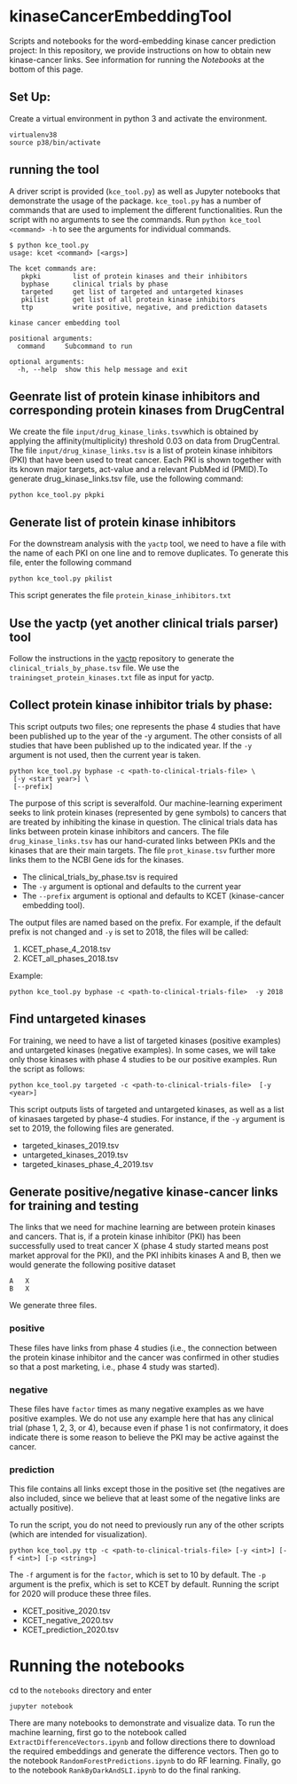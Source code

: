 # kinaseCancerEmbeddingTool
Scripts and notebooks for the word-embedding kinase cancer prediction project:
In this repository, we provide instructions on how to obtain new kinase-cancer links.
See information for running the *Notebooks* at the bottom of this page.

## Set Up:
 Create a virtual environment in python 3 and activate the environment. 
```
virtualenv38
source p38/bin/activate
```

## running the tool
A driver script is provided (``kce_tool.py``) as well as Jupyter notebooks that demonstrate the usage of the package.
``kce_tool.py`` has a number of commands that are used to implement the different functionalities. Run the script
with no arguments to see the commands. Run ``python kce_tool <command> -h`` to see the arguments for individual commands.

```
$ python kce_tool.py 
usage: kcet <command> [<args>]

The kcet commands are:
   pkpki        list of protein kinases and their inhibitors
   byphase      clinical trials by phase
   targeted     get list of targeted and untargeted kinases
   pkilist      get list of all protein kinase inhibitors
   ttp          write positive, negative, and prediction datasets

kinase cancer embedding tool

positional arguments:
  command     Subcommand to run

optional arguments:
  -h, --help  show this help message and exit
```

## Geenrate list of protein kinase inhibitors and corresponding protein kinases from DrugCentral
We create the file ``input/drug_kinase_links.tsv``which is obtained by applying the affinity(multiplicity) threshold 0.03
on data from DrugCentral. The file ``input/drug_kinase_links.tsv`` is a list of protein kinase inhibitors (PKI) that
have been used to treat cancer. Each PKI is shown together with its known major targets, act-value and a relevant
PubMed id (PMID).To generate drug_kinase_links.tsv file, use the  following command:

``
 python kce_tool.py pkpki
``
## Generate list of protein kinase inhibitors
For the downstream analysis with the ``yactp`` tool, we need to have a file with the 
name of each PKI on one line and to remove duplicates. To generate this file, enter the following command

```
python kce_tool.py pkilist
```
This script generates the file ``protein_kinase_inhibitors.txt``

## Use the yactp (yet another clinical trials parser) tool

Follow the instructions in the [yactp](https://github.com/monarch-initiative/yactp) repository
to generate the ``clinical_trials_by_phase.tsv`` file. We use the  ``trainingset_protein_kinases.txt`` file
as input for yactp.
 
## Collect protein kinase inhibitor trials by phase:
This script outputs two files; one represents the phase 4 studies that have been published up to the
year of the -y argument. The other consists of all studies that
have been published up to the indicated year. If the ``-y`` argument is not used, then the
current year is taken.

```
python kce_tool.py byphase -c <path-to-clinical-trials-file> \
 [-y <start year>] \
 [--prefix]
```

The purpose of this script is severalfold. Our machine-learning experiment seeks to link
protein kinases (represented by gene symbols) to cancers that are treated by inhibiting the
kinase in question. The clinical trials data has links between protein kinase inhibitors 
and cancers. The file ``drug_kinase_links.tsv`` has our hand-curated links between PKIs and the
kinases that are their main targets. The file ``prot_kinase.tsv`` further more links them
to the NCBI Gene ids for the kinases. 


* The clinical_trials_by_phase.tsv is required
* The ``-y`` argument is optional and defaults to the current year
* The ``--prefix`` argument is optional and defaults to KCET (kinase-cancer embedding tool). 

The output files are named based on the prefix. For example, if the default prefix is not changed and ``-y`` is set to 2018, the files will be called:

1. KCET_phase_4_2018.tsv
2. KCET_all_phases_2018.tsv

Example:
```
python kce_tool.py byphase -c <path-to-clinical-trials-file>  -y 2018
```

## Find untargeted kinases

For training, we need to have a list of targeted kinases (positive examples) and untargeted kinases (negative examples).
In some cases, we will take only those kinases with phase 4 studies to be our positive examples.
Run  the script as follows:

```
python kce_tool.py targeted -c <path-to-clinical-trials-file>  [-y <year>]
```

This script outputs lists of targeted and untargeted kinases, as well as a list of kinasaes targeted by phase-4 studies.
For instance, if the ``-y`` argument is set to 2019, the following files are generated.


* targeted_kinases_2019.tsv 
* untargeted_kinases_2019.tsv
* targeted_kinases_phase_4_2019.tsv


## Generate positive/negative kinase-cancer links for training and testing

The links that we need for machine learning are between protein kinases and cancers. That is, if a protein kinase inhibitor (PKI)
has been successfully used to treat cancer X (phase 4 study started means post market approval for the PKI), and the PKI
inhibits kinases A and B, then we would generate the following positive dataset

```
A   X
B   X
```

We generate three files.

### positive

These files have links from phase 4 studies (i.e., the connection between the protein kinase inhibitor and the cancer was confirmed in other studies so that a post marketing, i.e., phase 4 study was started).

### negative

These files have ``factor`` times as many negative examples as we have positive examples. We do not use any example here that has
any clinical trial (phase 1, 2, 3, or 4), because even if phase 1 is not confirmatory, it does indicate there is some reason
to believe the PKI may be active against the cancer.

### prediction

This file contains all links except those in the positive set (the negatives are also included, since we believe that at least some of the negative links are actually positive).

To run the script, you do not need to previously run any of the other scripts (which are intended for visualization). 

```
python kce_tool.py ttp -c <path-to-clinical-trials-file> [-y <int>] [-f <int>] [-p <string>]
```

The ``-f`` argument is for the ``factor``, which is set to 10 by default. The ``-p`` argument is the prefix, which is set to KCET by default.
Running the script for 2020 will produce these three files.

* KCET_positive_2020.tsv  
* KCET_negative_2020.tsv    
* KCET_prediction_2020.tsv


# Running the notebooks

cd to the ``notebooks`` directory and enter
```
jupyter notebook
```
There are many notebooks to demonstrate and visualize data. To run the machine learning, first go to the
notebook called ``ExtractDifferenceVectors.ipynb`` and follow directions there to download the required
embeddings and generate the difference vectors. Then go to the notebook ``RandomForestPredictions.ipynb``
to do RF learning. Finally, go to the notebook ``RankByDarkAndSLI.ipynb`` to do the final ranking.

